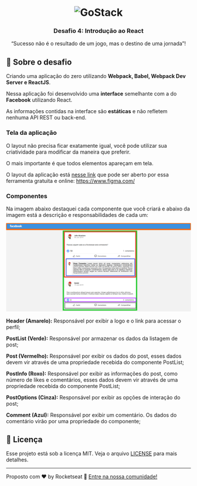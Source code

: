 <h1 align="center">
    <img alt="GoStack" src="https://rocketseat-cdn.s3-sa-east-1.amazonaws.com/bootcamp-header.png" width="200px" />
</h1>

<h3 align="center">
  Desafio 4: Introdução ao React
</h3>

<p align="center">“Sucesso não é o resultado de um jogo, mas o destino de uma jornada”!</blockquote>

## :rocket: Sobre o desafio

Criando uma aplicação do zero utilizando **Webpack, Babel, Webpack Dev Server e ReactJS**.

Nessa aplicação foi desenvolvido uma **interface** semelhante com a do **Facebook** utilizando React.

As informações contidas na interface são **estáticas** e não refletem nenhuma API REST ou back-end.

### Tela da aplicação

O layout não precisa ficar exatamente igual, você pode utilizar sua criatividade para modificar da maneira que preferir.

O mais importante é que todos elementos apareçam em tela.

O layout da aplicação está [nesse link](.github/layout.sketch) que pode ser aberto por essa ferramenta gratuita e online: https://www.figma.com/

### Componentes

Na imagem abaixo destaquei cada componente que você criará e abaixo da imagem está a descrição e responsabilidades de cada um:

![Componentes](https://github.com/MateuVieira/bootcamp-gostack-desafio-04/blob/master/src/assets/frontend.png)

**Header (Amarelo):** Responsável por exibir a logo e o link para acessar o perfil;

**PostList (Verde):** Responsável por armazenar os dados da listagem de post;

**Post (Vermelho):** Responsável por exibir os dados do post, esses dados devem vir através de uma propriedade recebida do componente PostList;

**PostInfo (Roxo):** Responsável por exibir as informações do post, como número de likes e comentários, esses dados devem vir através de uma propriedade recebida do componente PostList;

**PostOptions (Cinza):** Responsável por exibir as opções de interação do post;

**Comment (Azul):** Responsável por exibir um comentário. Os dados do comentário virão por uma propriedade do componente; 

## :memo: Licença

Esse projeto está sob a licença MIT. Veja o arquivo [LICENSE](LICENSE.md) para mais detalhes.

---

Proposto com ♥ by Rocketseat :wave: [Entre na nossa comunidade!](https://discordapp.com/invite/gCRAFhc)

